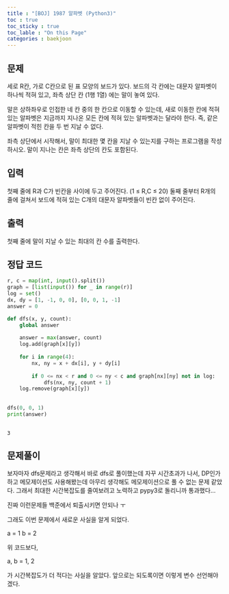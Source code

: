```yaml
---
title : "[BOJ] 1987 알파벳 (Python3)"
toc : true
toc_sticky : true
toc_lable : "On this Page"
categories : baekjoon
---
```

## 문제
세로 R칸, 가로 C칸으로 된 표 모양의 보드가 있다. 보드의 각 칸에는 대문자 알파벳이 하나씩 적혀 있고, 좌측 상단 칸 (1행 1열) 에는 말이 놓여 있다.

말은 상하좌우로 인접한 네 칸 중의 한 칸으로 이동할 수 있는데, 새로 이동한 칸에 적혀 있는 알파벳은 지금까지 지나온 모든 칸에 적혀 있는 알파벳과는 달라야 한다. 즉, 같은 알파벳이 적힌 칸을 두 번 지날 수 없다.

좌측 상단에서 시작해서, 말이 최대한 몇 칸을 지날 수 있는지를 구하는 프로그램을 작성하시오. 말이 지나는 칸은 좌측 상단의 칸도 포함된다.

## 입력
첫째 줄에 R과 C가 빈칸을 사이에 두고 주어진다. (1 ≤ R,C ≤ 20) 둘째 줄부터 R개의 줄에 걸쳐서 보드에 적혀 있는 C개의 대문자 알파벳들이 빈칸 없이 주어진다.

## 출력
첫째 줄에 말이 지날 수 있는 최대의 칸 수를 출력한다.

## 정답 코드


```python
r, c = map(int, input().split())
graph = [list(input()) for _ in range(r)]
log = set()
dx, dy = [1, -1, 0, 0], [0, 0, 1, -1]
answer = 0

def dfs(x, y, count):
    global answer
    
    answer = max(answer, count)
    log.add(graph[x][y])
    
    for i in range(4):
        nx, ny = x + dx[i], y + dy[i]
        
        if 0 <= nx < r and 0 <= ny < c and graph[nx][ny] not in log:
            dfs(nx, ny, count + 1)
    log.remove(graph[x][y])
    
    
dfs(0, 0, 1)
print(answer)
    
```

    3


## 문제풀이
보자마자 dfs문제라고 생각해서 바로 dfs로 풀이했는데 자꾸 시간초과가 나서, DP인가 하고 메모제이션도 사용해봤는데 아무리 생각해도 메모제이션으로 풀 수 없는 문제 같았다. 그래서 최대한 시간복잡도를 줄여보려고 노력하고 pypy3로 돌리니까 통과했다...

진짜 이런문제들 백준에서 퇴출시키면 안되나 ㅜ

그래도 이번 문제에서 새로운 사실을 알게 되었다.

a = 1
b = 2

위 코드보다,

a, b = 1, 2

가 시간복잡도가 더 적다는 사실을 알았다. 앞으로는 되도록이면 이렇게 변수 선언해야겠다.
